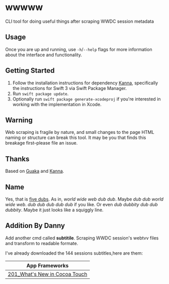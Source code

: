 # wwwww

CLI tool for doing useful things after scraping WWDC session metadata

## Usage

Once you are up and running, use `-h`/`--help` flags for more information about the interface and functionality.

## Getting Started

1. Follow the installation instructions for dependency [Kanna](https://github.com/tid-kijyun/Kanna), specifically the instructions for Swift 3 via Swift Package Manager.
1. Run `swift package update`.
1. Optionally run `swift package generate-xcodeproj` if you're interested in working with the implementation in Xcode.

## Warning

Web scraping is fragile by nature, and small changes to the page HTML naming or structure can break this tool. It may be you that finds this breakage first–please file an issue.

## Thanks

Based on [Guaka](https://github.com/nsomar/Guaka) and [Kanna](https://github.com/tid-kijyun/Kanna).

## Name

Yes, that is [five dubs](http://www.theonion.com/blogpost/fuck-everything-were-doing-five-blades-11056). As in, _world wide web dub dub_. Maybe _dub dub world wide web_. _dub dub dub dub dub_ if you like. Or even _dub dubbity dub dub dubbity_. Maybe it just looks like a squiggly line.

## Addition By Danny

Add another cmd called **subtitile**. Scraping WWDC session's webtvv files and transform to readable formate.

I've already downloaded the 144 sessions subtitles,here are them:


| App Frameworks | 
| --- | 
| [201_What's New in Cocoa Touch]()  |  





